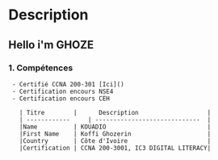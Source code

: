 # Description
## Hello i'm GHOZE

### 1. Compétences

     - Certifié CCNA 200-301 [Ici]() 
     - Certification encours NSE4
     - Certification encours CEH

       | Titre        |      Description                   |
       | ------------     | -----------------------------  |
       |Name          | KOUADIO                            |
       |First Name    | Koffi Ghozerin                     |
       |Country       | Côte d'Ivoire                      |
       |Certification | CCNA 200-3001, IC3 DIGITAL LITERACY|    
